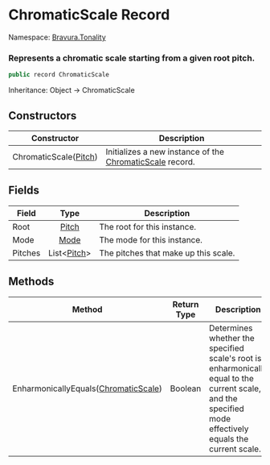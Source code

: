 # ChromaticScale Record

Namespace: [Bravura.Tonality](./Bravura.Tonality.md)

### Represents a chromatic scale starting from a given root pitch.

```csharp
public record ChromaticScale
```

Inheritance: Object -> ChromaticScale

## Constructors
| Constructor                                          | Description                                                                                      |
|------------------------------------------------------|--------------------------------------------------------------------------------------------------|
| ChromaticScale([Pitch](./Bravura.Tonality.Pitch.md)) | Initializes a new instance of the [ChromaticScale](./Bravura.Tonality.ChromaticScale.md) record. |

## Fields
| Field   |                    Type                    | Description                          |
|---------|:------------------------------------------:|--------------------------------------|
| Root    |    [Pitch](./Bravura.Tonality.Pitch.md)    | The root for this instance.          |
| Mode    |     [Mode](./Bravura.Tonality.Mode.md)     | The mode for this instance.          |
| Pitches | List<[Pitch](./Bravura.Tonality.Pitch.md)> | The pitches that make up this scale. |

## Methods
| Method                                                                       | Return Type | Description                                                                                                                                              |
|------------------------------------------------------------------------------|:-----------:|----------------------------------------------------------------------------------------------------------------------------------------------------------|
| EnharmonicallyEquals([ChromaticScale](./Bravura.Tonality.ChromaticScale.md)) |   Boolean   | Determines whether the specified scale's root is enharmonically equal to the current scale, and the specified mode effectively equals the current scale. |
